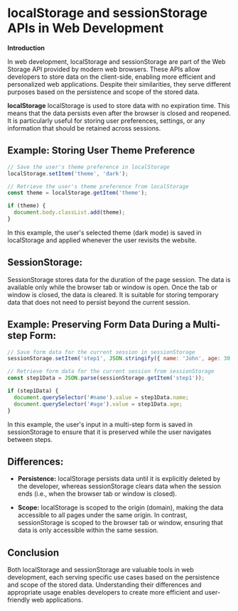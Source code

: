 # localStorage and sessionStorage APIs in Web Development

**Introduction**

In web development, localStorage and sessionStorage are part of the Web Storage API provided by modern web browsers. These APIs allow developers to store data on the client-side, enabling more efficient and personalized web applications. Despite their similarities, they serve different purposes based on the persistence and scope of the stored data.

**localStorage**
localStorage is used to store data with no expiration time. This means that the data persists even after the browser is closed and reopened. It is particularly useful for storing user preferences, settings, or any information that should be retained across sessions.

## Example: Storing User Theme Preference
```javascript
// Save the user's theme preference in localStorage
localStorage.setItem('theme', 'dark');

// Retrieve the user's theme preference from localStorage
const theme = localStorage.getItem('theme');

if (theme) {
  document.body.classList.add(theme);
}
```
In this example, the user's selected theme (dark mode) is saved in localStorage and applied whenever the user revisits the website.

## SessionStorage:
SessionStorage stores data for the duration of the page session. The data is available only while the browser tab or window is open. Once the tab or window is closed, the data is cleared. It is suitable for storing temporary data that does not need to persist beyond the current session.

## Example: Preserving Form Data During a Multi-step Form:
```javascript
// Save form data for the current session in sessionStorage
sessionStorage.setItem('step1', JSON.stringify({ name: 'John', age: 30 }));

// Retrieve form data for the current session from sessionStorage
const step1Data = JSON.parse(sessionStorage.getItem('step1'));

if (step1Data) {
  document.querySelector('#name').value = step1Data.name;
  document.querySelector('#age').value = step1Data.age;
}
```
In this example, the user's input in a multi-step form is saved in sessionStorage to ensure that it is preserved while the user navigates between steps.

## Differences:
- **Persistence:** localStorage persists data until it is explicitly deleted by the developer, whereas sessionStorage clears data when the session ends (i.e., when the browser tab or window is closed).

- **Scope:** localStorage is scoped to the origin (domain), making the data accessible to all pages under the same origin. In contrast, sessionStorage is scoped to the browser tab or window, ensuring that data is only accessible within the same session.

## Conclusion
Both localStorage and sessionStorage are valuable tools in web development, each serving specific use cases based on the persistence and scope of the stored data. Understanding their differences and appropriate usage enables developers to create more efficient and user-friendly web applications.
